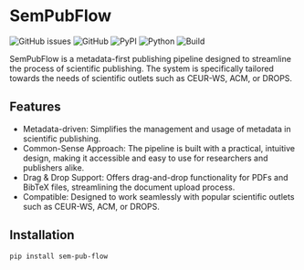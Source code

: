# SemPubFlow

![GitHub issues](https://img.shields.io/github/issues/WolfgangFahl/SemPubFlow)
![GitHub](https://img.shields.io/github/license/WolfgangFahl/SemPubFlow)
![PyPI](https://img.shields.io/pypi/v/sem-pub-flow)
![Python](https://img.shields.io/badge/python-%3E=_3.6-blue.svg)
![Build](https://github.com/WolfgangFahl/SemPubFlow/workflows/Build/badge.svg)

SemPubFlow is a metadata-first publishing pipeline designed to streamline the process of scientific publishing. 
The system is specifically tailored towards the needs of scientific outlets such as CEUR-WS, ACM, or DROPS.

## Features

* Metadata-driven: Simplifies the management and usage of metadata in scientific publishing.
* Common-Sense Approach: The pipeline is built with a practical, intuitive design, making it accessible and easy to use for researchers and publishers alike.
* Drag & Drop Support: Offers drag-and-drop functionality for PDFs and BibTeX files, streamlining the document upload process.
* Compatible: Designed to work seamlessly with popular scientific outlets such as CEUR-WS, ACM, or DROPS.

## Installation

```bash
pip install sem-pub-flow
